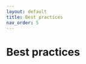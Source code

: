 ```yaml
---
layout: default
title: Best practices
nav_order: 5
---
```

<link rel="stylesheet" href="../../assets/css/custom.css">

# Best practices
